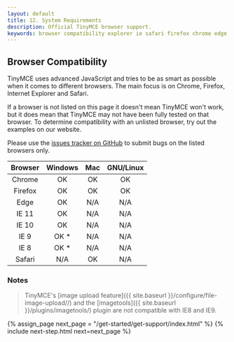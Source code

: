 ```yaml
---
layout: default
title: 12. System Requirements
description: Official TinyMCE browser support.
keywords: browser compatibility explorer ie safari firefox chrome edge
---
```


## Browser Compatibility

TinyMCE uses advanced JavaScript and tries to be as smart as possible when it comes to different browsers. The main focus is on Chrome, Firefox, Internet Explorer and Safari.

If a browser is not listed on this page it doesn't mean TinyMCE won't work, but it does mean that TinyMCE may not have been fully tested on that browser. To determine compatibility with an unlisted browser, try out the examples on our website.

Please use the [issues tracker on GitHub](https://github.com/tinymce/tinymce/issues) to submit bugs on the listed browsers only.

|Browser | Windows | Mac | GNU/Linux |
|:------:|:-------:|:---:|:---------:|
|Chrome  | OK      | OK  | OK |
|Firefox | OK      | OK  | OK |
|Edge    | OK      | N/A | N/A |
|IE 11   | OK      | N/A | N/A |
|IE 10   | OK      | N/A | N/A |
|IE 9    | OK *    | N/A | N/A |
|IE 8    | OK *    | N/A | N/A |
|Safari  | N/A     | OK  | N/A |

### Notes

> TinyMCE's [image upload feature]({{ site.baseurl }}/configure/file-image-upload//) and the [imagetools]({{ site.baseurl }}/plugins/imagetools/) plugin are not compatible with IE8 and IE9.

{% assign_page next_page = "/get-started/get-support/index.html" %}
{% include next-step.html next=next_page %}
